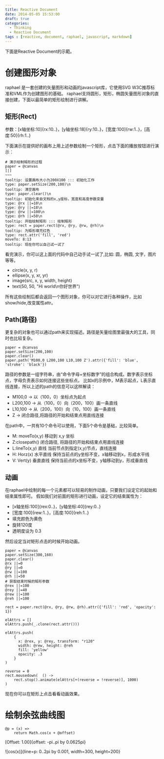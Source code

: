 ```yaml
---
title: Reactive Document
date: 2014-05-05 15:53:00
draft: true
categories:
  - Thinking
  - Reactive Document
tags : [reactive, document, raphael, javascript, markdown]
---
```

下面是Reactive Document的示範。

# 创建图形对象

raphael 是一套创建的矢量图形和动画的javascript库，它使用SVG W3C推荐标准和VML作为创建图形的基础。
raphael支持圆形，矩形，椭圆矢量图形对象的直接创建，下面以最简单的矩形绘制进行讲解。

## 矩形(Rect)

参数：[x轴坐标:10]{rx:10..}，[y轴坐标:18]{ry:10..}，[宽度:100]{rw:1..}，[高度:50]{rh:1..}


下面演示在提供好的画布上用上述参数绘制一个矩形，点击下面的播放按钮进行演示：

```canvas
# 演示绘制矩形的过程
paper = @canvas
[|]
~~~
tooltip: 设置画布大小为200X100 ::: 初始化工作
type: paper.setSize(200,100)\n
tooltip: 清空画布
type: paper.clear()\n
tooltip: 初始化来自文档的x,y座标，宽度和高度参数变量
type: @rx ||=10\n
type: @ry ||=18\n
type: @rw ||=100\n
type: @rh ||=50\n
tooltip: 开始绘制矩形 ::: 绘制矩形
type: rect = paper.rect(@rx, @ry, @rw, @rh)\n
tooltip: 为矩形填充红色
type: rect.attr('fill', 'red')
moveTo: 8:13
tooltip: 现在你可以自己试一试了
```

看完演示，你可以这上面的代码中自己动手试一试了,比如: 圆，椭圆, 文字，图片等等。

* circle(x, y, r)
* ellipse(x, y, xr, yr)
* image(src, x, y, width, height)
* text(50, 50, "Hi world\n你好世界")

所有这些绘制后都会返回一个图形对象，你可以对它进行各种操作，比如show/hide,改变属性attr。

## Path(路径)

更复杂的对象也可以通过path来实现描述。路径是矢量绘图里最强大的工具，同时也比较复杂。

```canvas
paper = @canvas
paper.setSize(200,100)
paper.clear()
paper.path('M100,0 L200,100 L10,100 Z').attr({'fill': 'blue', 'stroke': 'black'})
```

路径的参数是一组字符串，由“命令字母+坐标数字”的组合构成。数字表示坐标点，字母负责表示如何连接这些坐标点。
比如x的示例中，M表示起点，L表示直线连接，所以上述的path的信息可以这样解读：

* M100,0      ->    以（100，0）坐标点为起点
* L200,100    ->    从（100，0）向（200，100）画一条直线
* L10,100     ->    从（200，100）向（10，100）画一条直线
* Z           ->    闭合路径,将路径的开始和结束点用直线连接


在path中，一共有10个命令可以使用，下面5个命令是基础，比较简单。

* M: moveTo(x,y)   移动到 x,y 坐标
* Z:closepath()    闭合路径, 将路径的开始和结束点用直线连接
* L:lineTo(x,y)    直线    当前节点到指定(x,y)节点，直线连接
* H: Horz(x)       水平直线 保持当前点的y坐标不变，x轴移动到x，形成水平线
* V: Vert(y)       垂直直线 保持当前点的x坐标不变，y轴移动到y，形成垂直线

## 动画

在raphael中绘制的每一个元素都可以轻易的制作动画，只要我们设定它的起始和结束属性即可。
假如我们对前面的矩形进行动画，设定它的结束属性为：

* [x轴坐标:100]{rex:0..}，[y轴坐标:40]{rey:0..}
* [宽度:100]{rew:1..}，[高度:100]{reh:1..}
* 填充颜色为黄色
* 旋转120度
* 透明度设为 0.3

然后设定当对矩形点击的时候开始动画。


```canvas
paper = @canvas
paper.setSize(300,160)
paper.clear()
@rx ||=0
@ry ||=0
@rw ||=100
@rh ||=50
# 获取结束时候的矩形参数
@rex ||=100
@rey ||=40
@rew ||=100
@reh ||=100

rect = paper.rect(@rx, @ry, @rw, @rh).attr({'fill': 'red', 'opacity': 1})

elAttrs = []
elAttrs.push(_.clone(rect.attr()))

elAttrs.push(
    {
      x: @rex, y: @rey, transform: "r120"
      width: @rew, height: @reh
      fill: 'yellow'
      opacity: .3
    }
)

reverse = 0
rect.mousedown(  () ->
    rect.stop().animate(elAttrs[+(reverse = !reverse)], 1000)
)

```

现在你可以在矩形上点击看看动画效果。


# 绘制余弦曲线图

    @p = (x) =>
        return Math.cos(x + @offset)

[Offset: 1.00]{offset: -pi..pi by 0.0625pi}

![cos(x)]{line=p: 0..2pi by 0.001, width=300, height=200}
